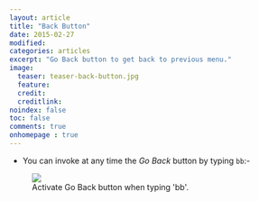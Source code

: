 ```yaml
---
layout: article
title: "Back Button"
date: 2015-02-27
modified:
categories: articles
excerpt: "Go Back button to get back to previous menu."
image:
  teaser: teaser-back-button.jpg
  feature:
  credit:
  creditlink:
noindex: false
toc: false
comments: true
onhomepage : true
---
```


* You can invoke at any time the *Go Back* button by typing `bb`:-

<figure>
  <img src="{{ site.url }}/images/back-button.gif"></a>
  <figcaption>Activate Go Back button when typing 'bb'.</figcaption>
</figure>
